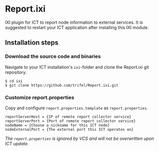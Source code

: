 # Report.ixi

IXI plugin for ICT to report node information to external services.
It is suggested to restart your ICT application after installing this IXI module.

## Installation steps

### Download the source code and binaries

Navigate to your ICT installation's `ixi`-folder and clone the Report.ixi git repository.

```
$ cd ixi
$ git clone https://github.com/trifel/Report.ixi.git
```

### Customize report.properties

Copy and configure `report.properties.template` as `report.properties`.

```
reportServerHost = {IP of remote report collector service}
reportServerPort = {Port of remote report collector service}
nodeName = {Choose a nickname for this ICT node}
nodeExternalPort = {The external port this ICT operates on}
```
_The `report.properties` is ignored by VCS and will not be overwritten upon ICT update._
